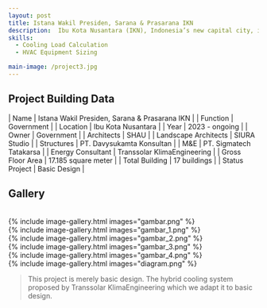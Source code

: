 ```yaml
---
layout: post
title: Istana Wakil Presiden, Sarana & Prasarana IKN
description:  Ibu Kota Nusantara (IKN), Indonesia’s new capital city, is being developed as a smart, sustainable, and climate-resilient city that prioritizes energy efficiency and environmental responsibility. As part of this vision, the Vice Presidential Palace complex within IKN adopts a hybrid cooling system to meet its diverse cooling needs while minimizing energy consumption and carbon emissions. This system combines mechanical and passive cooling methods, allowing it to adapt to varying thermal loads across different building zones, and is supported by a centralized Water Cooled Chiller System and intelligent control units for optimal performance. By integrating advanced technology with climate-responsive design, the hybrid cooling approach supports IKN’s broader goals of creating high-performance infrastructure that is both energy-conscious and environmentally sustainable.
skills: 
  - Cooling Load Calculation
  - HVAC Equipment Sizing

main-image: /project3.jpg
---
```


## Project Building Data

| Name | Istana Wakil Presiden, Sarana & Prasarana IKN |
| Function | Government |
| Location | Ibu Kota Nusantara |
| Year | 2023 - ongoing |
| Owner | Government |
| Architects | SHAU |
| Landscape Architects | SIURA Studio |
| Structures | PT. Davysukamta Konsultan |
| M&E | PT. Sigmatech Tatakarsa |
| Energy Consultant | Transsolar KlimaEngineering |
| Gross Floor Area | 17.185 square meter |
| Total Building | 17 buildings |
| Status Project | Basic Design |

## Gallery
<br>
{% include image-gallery.html images="gambar.png" %}
<br>
{% include image-gallery.html images="gambar_1.png" %}
<br>
{% include image-gallery.html images="gambar_2.png" %}
<br>
{% include image-gallery.html images="gambar_3.png" %}
<br>
{% include image-gallery.html images="gambar_4.png" %}
<br>
{% include image-gallery.html images="diagram.png" %}

> This project is merely basic design. The hybrid cooling system proposed by Transsolar KlimaEngineering which we adapt it to basic design.




